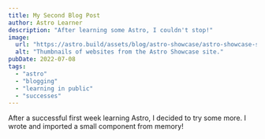 ```yaml
---
title: My Second Blog Post
author: Astro Learner
description: "After learning some Astro, I couldn't stop!"
image:
  url: "https://astro.build/assets/blog/astro-showcase/astro-showcase-screenshot.jpg"
  alt: "Thumbnails of websites from the Astro Showcase site."
pubDate: 2022-07-08
tags:
  - "astro"
  - "blogging"
  - "learning in public"
  - "successes"
---
```


After a successful first week learning Astro, I decided to try some more. I
wrote and imported a small component from memory!
